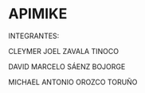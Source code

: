 # APIMIKE

INTEGRANTES: 

CLEYMER JOEL ZAVALA TINOCO 

DAVID MARCELO SÁENZ BOJORGE 

MICHAEL ANTONIO OROZCO TORUÑO
